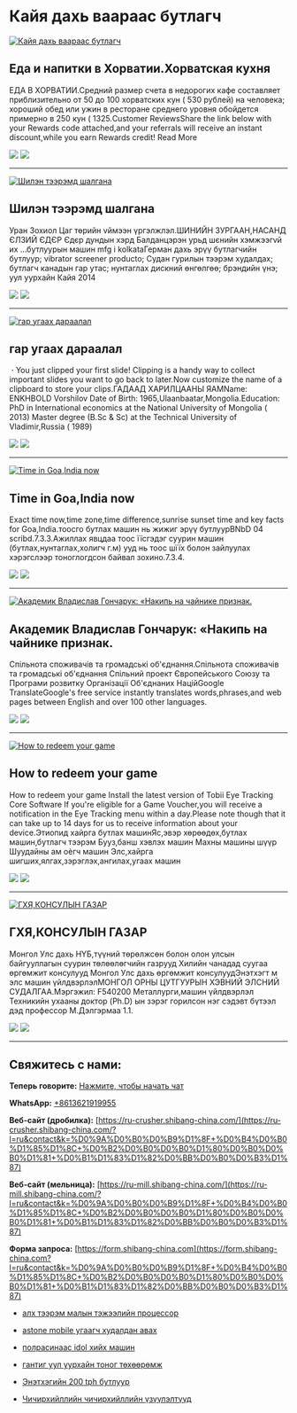 # Кайя дахь ваараас бутлагч

<a href="https://swt.shibang-china.com/?l=ru&img&k=%D0%9A%D0%B0%D0%B9%D1%8F+%D0%B4%D0%B0%D1%85%D1%8C+%D0%B2%D0%B0%D0%B0%D1%80%D0%B0%D0%B0%D1%81+%D0%B1%D1%83%D1%82%D0%BB%D0%B0%D0%B3%D1%87" target="_blank">![Кайя дахь ваараас бутлагч](http://static.shibang-china.com/all-800x300/858.jpg)</a>

## Еда и напитки в Хорватии.Хорватская кухня
ЕДА В ХОРВАТИИ.Средний размер счета в недорогих кафе составляет приблизительно от 50 до 100 хорватских кун ( 530 рублей) на человека; хороший обед или ужин в ресторане среднего уровня обойдется примерно в 250 кун ( 1325.Customer ReviewsShare the link below with your Rewards code attached,and your referrals will receive an instant discount,while you earn Rewards credit! Read More


<a href="https://whatsapp.shibangsoft.com/WhatsApp.php" target="_blank" title="WhatsApp">![](http://static.shibang-china.com/icon/whatsapp.png)</a> <a href="https://swt.shibang-china.com/?l=ru&icon&k=%D0%9A%D0%B0%D0%B9%D1%8F+%D0%B4%D0%B0%D1%85%D1%8C+%D0%B2%D0%B0%D0%B0%D1%80%D0%B0%D0%B0%D1%81+%D0%B1%D1%83%D1%82%D0%BB%D0%B0%D0%B3%D1%87" target="_blank">![](http://static.shibang-china.com/icon/chat-ru.png)</a>

---

<a href="https://swt.shibang-china.com/?l=ru&img&k=%D0%9A%D0%B0%D0%B9%D1%8F+%D0%B4%D0%B0%D1%85%D1%8C+%D0%B2%D0%B0%D0%B0%D1%80%D0%B0%D0%B0%D1%81+%D0%B1%D1%83%D1%82%D0%BB%D0%B0%D0%B3%D1%87" target="_blank">![Шилэн тээрэмд шалгана](http://static.shibang-china.com/all-800x300/526.jpg)</a>

## Шилэн тээрэмд шалгана
Уран Зохиол Цаг төрийн vймээн үргэлжлэл.ШИНИЙН ЗУРГААН,НАСАНД ЄЛЗИЙ ЄДЄР Єдєр дундын хэрд Балданцэрэн урьд шєнийн хэмжээгvй их …бутлуурын машин mfg i kolkataГерман дахь эрүү бутлагчийн бутлуур; vibrator screener producto; Судан гурилын тээрэм худалдах; бутлагч канадын гар утас; нунтаглах дискний өнгөлгөө; брэндийн үнэ; уул уурхайн Кайя 2014


<a href="https://whatsapp.shibangsoft.com/WhatsApp.php" target="_blank" title="WhatsApp">![](http://static.shibang-china.com/icon/whatsapp.png)</a> <a href="https://swt.shibang-china.com/?l=ru&icon&k=%D0%9A%D0%B0%D0%B9%D1%8F+%D0%B4%D0%B0%D1%85%D1%8C+%D0%B2%D0%B0%D0%B0%D1%80%D0%B0%D0%B0%D1%81+%D0%B1%D1%83%D1%82%D0%BB%D0%B0%D0%B3%D1%87" target="_blank">![](http://static.shibang-china.com/icon/chat-ru.png)</a>

---

<a href="https://swt.shibang-china.com/?l=ru&img&k=%D0%9A%D0%B0%D0%B9%D1%8F+%D0%B4%D0%B0%D1%85%D1%8C+%D0%B2%D0%B0%D0%B0%D1%80%D0%B0%D0%B0%D1%81+%D0%B1%D1%83%D1%82%D0%BB%D0%B0%D0%B3%D1%87" target="_blank">![гар угаах дараалал](http://static.shibang-china.com/all-800x300/832.jpg)</a>

## гар угаах дараалал
&nbsp;&#0183;&#32;You just clipped your first slide! Clipping is a handy way to collect important slides you want to go back to later.Now customize the name of a clipboard to store your clips.ГАДААД ХАРИЛЦААНЫ ЯАМName: ENKHBOLD Vorshilov Date of Birth: 1965,Ulaanbaatar,Mongolia.Education: PhD in International economics at the National University of Mongolia ( 2013) Master degree (B.Sc &amp; Sc) at the Technical University of Vladimir,Russia ( 1989)


<a href="https://whatsapp.shibangsoft.com/WhatsApp.php" target="_blank" title="WhatsApp">![](http://static.shibang-china.com/icon/whatsapp.png)</a> <a href="https://swt.shibang-china.com/?l=ru&icon&k=%D0%9A%D0%B0%D0%B9%D1%8F+%D0%B4%D0%B0%D1%85%D1%8C+%D0%B2%D0%B0%D0%B0%D1%80%D0%B0%D0%B0%D1%81+%D0%B1%D1%83%D1%82%D0%BB%D0%B0%D0%B3%D1%87" target="_blank">![](http://static.shibang-china.com/icon/chat-ru.png)</a>

---

<a href="https://swt.shibang-china.com/?l=ru&img&k=%D0%9A%D0%B0%D0%B9%D1%8F+%D0%B4%D0%B0%D1%85%D1%8C+%D0%B2%D0%B0%D0%B0%D1%80%D0%B0%D0%B0%D1%81+%D0%B1%D1%83%D1%82%D0%BB%D0%B0%D0%B3%D1%87" target="_blank">![Time in Goa,India now](http://static.shibang-china.com/all-800x300/434.jpg)</a>

## Time in Goa,India now
Exact time now,time zone,time difference,sunrise sunset time and key facts for Goa,India.тоосго бутлах машин нь жижиг эрүү бутлуурBNbD 04 scribd.7.3.3.Ажиллах явцдаа тоос їїсгэдэг суурин машин (бутлах,нунтаглах,холигч г.м) ууд нь тоос шїїх болон зайлуулах хэрэгслээр тоноглогдсон байвал зохино.7.3.4.


<a href="https://whatsapp.shibangsoft.com/WhatsApp.php" target="_blank" title="WhatsApp">![](http://static.shibang-china.com/icon/whatsapp.png)</a> <a href="https://swt.shibang-china.com/?l=ru&icon&k=%D0%9A%D0%B0%D0%B9%D1%8F+%D0%B4%D0%B0%D1%85%D1%8C+%D0%B2%D0%B0%D0%B0%D1%80%D0%B0%D0%B0%D1%81+%D0%B1%D1%83%D1%82%D0%BB%D0%B0%D0%B3%D1%87" target="_blank">![](http://static.shibang-china.com/icon/chat-ru.png)</a>

---

<a href="https://swt.shibang-china.com/?l=ru&img&k=%D0%9A%D0%B0%D0%B9%D1%8F+%D0%B4%D0%B0%D1%85%D1%8C+%D0%B2%D0%B0%D0%B0%D1%80%D0%B0%D0%B0%D1%81+%D0%B1%D1%83%D1%82%D0%BB%D0%B0%D0%B3%D1%87" target="_blank">![Академик Владислав Гончарук: &#171;Накипь на чайнике признак.](http://static.shibang-china.com/all-800x300/887.jpg)</a>

## Академик Владислав Гончарук: &#171;Накипь на чайнике признак.
Спiльнота споживачiв та громадськi об'єднання.Спільнота споживачів та громадські об'єднання Спільний проект Європейського Союзу та Програми розвитку Організації Об'єднаних НаційGoogle TranslateGoogle's free service instantly translates words,phrases,and web pages between English and over 100 other languages.


<a href="https://whatsapp.shibangsoft.com/WhatsApp.php" target="_blank" title="WhatsApp">![](http://static.shibang-china.com/icon/whatsapp.png)</a> <a href="https://swt.shibang-china.com/?l=ru&icon&k=%D0%9A%D0%B0%D0%B9%D1%8F+%D0%B4%D0%B0%D1%85%D1%8C+%D0%B2%D0%B0%D0%B0%D1%80%D0%B0%D0%B0%D1%81+%D0%B1%D1%83%D1%82%D0%BB%D0%B0%D0%B3%D1%87" target="_blank">![](http://static.shibang-china.com/icon/chat-ru.png)</a>

---

<a href="https://swt.shibang-china.com/?l=ru&img&k=%D0%9A%D0%B0%D0%B9%D1%8F+%D0%B4%D0%B0%D1%85%D1%8C+%D0%B2%D0%B0%D0%B0%D1%80%D0%B0%D0%B0%D1%81+%D0%B1%D1%83%D1%82%D0%BB%D0%B0%D0%B3%D1%87" target="_blank">![How to redeem your game](http://static.shibang-china.com/all-800x300/608.jpg)</a>

## How to redeem your game
How to redeem your game Install the latest version of Tobii Eye Tracking Core Software If you're eligible for a Game Voucher,you will receive a notification in the Eye Tracking menu within a day.Please note though that it can take up to 14 days for us to receive information about your device.Этиопид хайрга бутлах машинЯс,эвэр хөрөөдөх,бутлах машин,бутлагч тээрэм Бууз,банш хэвлэх машин Махны машины шүүр Шуудайны ам оѐгч машин Элс,хайрга шигших,ялгах,зэрэглэх,ангилах,угаах машин


<a href="https://whatsapp.shibangsoft.com/WhatsApp.php" target="_blank" title="WhatsApp">![](http://static.shibang-china.com/icon/whatsapp.png)</a> <a href="https://swt.shibang-china.com/?l=ru&icon&k=%D0%9A%D0%B0%D0%B9%D1%8F+%D0%B4%D0%B0%D1%85%D1%8C+%D0%B2%D0%B0%D0%B0%D1%80%D0%B0%D0%B0%D1%81+%D0%B1%D1%83%D1%82%D0%BB%D0%B0%D0%B3%D1%87" target="_blank">![](http://static.shibang-china.com/icon/chat-ru.png)</a>

---

<a href="https://swt.shibang-china.com/?l=ru&img&k=%D0%9A%D0%B0%D0%B9%D1%8F+%D0%B4%D0%B0%D1%85%D1%8C+%D0%B2%D0%B0%D0%B0%D1%80%D0%B0%D0%B0%D1%81+%D0%B1%D1%83%D1%82%D0%BB%D0%B0%D0%B3%D1%87" target="_blank">![ГХЯ,КОНСУЛЫН ГАЗАР](http://static.shibang-china.com/all-800x300/333.jpg)</a>

## ГХЯ,КОНСУЛЫН ГАЗАР
Монгол Улс дахь НҮБ,түүний төрөлжсөн болон олон улсын байгууллагын суурин төлөөлөгчийн газрууд Хилийн чанадад суугаа өргөмжит консулууд Монгол Улс дахь өргөмжит консулуудЭнэтхэгт м элс машин үйлдвэрлэлМОНГОЛ ОРНЫ ЦУТГУУРЫН ХЭВНИЙ ЭЛСНИЙ СУДАЛГАА.Мэргэжил: F540200 Металлурги,машин үйлдвэрлэл Техникийн ухааны доктор (Ph.D) ын зэрэг горилсон нэг сэдэвт бүтээл дэд профессор М.Дэлгэрмаа 1.1.


<a href="https://whatsapp.shibangsoft.com/WhatsApp.php" target="_blank" title="WhatsApp">![](http://static.shibang-china.com/icon/whatsapp.png)</a> <a href="https://swt.shibang-china.com/?l=ru&icon&k=%D0%9A%D0%B0%D0%B9%D1%8F+%D0%B4%D0%B0%D1%85%D1%8C+%D0%B2%D0%B0%D0%B0%D1%80%D0%B0%D0%B0%D1%81+%D0%B1%D1%83%D1%82%D0%BB%D0%B0%D0%B3%D1%87" target="_blank">![](http://static.shibang-china.com/icon/chat-ru.png)</a>

---
## Свяжитесь с нами:

**Теперь говорите:** [Нажмите, чтобы начать чат](https://swt.shibang-china.com?l=ru&contact&k=%D0%9A%D0%B0%D0%B9%D1%8F+%D0%B4%D0%B0%D1%85%D1%8C+%D0%B2%D0%B0%D0%B0%D1%80%D0%B0%D0%B0%D1%81+%D0%B1%D1%83%D1%82%D0%BB%D0%B0%D0%B3%D1%87)

**WhatsApp:**  [+8613621919955](https://whatsapp.shibangsoft.com/WhatsApp.php)

**Веб-сайт (дробилка):** [https://ru-crusher.shibang-china.com/](https://ru-crusher.shibang-china.com/?l=ru&contact&k=%D0%9A%D0%B0%D0%B9%D1%8F+%D0%B4%D0%B0%D1%85%D1%8C+%D0%B2%D0%B0%D0%B0%D1%80%D0%B0%D0%B0%D1%81+%D0%B1%D1%83%D1%82%D0%BB%D0%B0%D0%B3%D1%87)

**Веб-сайт (мельница):** [https://ru-mill.shibang-china.com/](https://ru-mill.shibang-china.com/?l=ru&contact&k=%D0%9A%D0%B0%D0%B9%D1%8F+%D0%B4%D0%B0%D1%85%D1%8C+%D0%B2%D0%B0%D0%B0%D1%80%D0%B0%D0%B0%D1%81+%D0%B1%D1%83%D1%82%D0%BB%D0%B0%D0%B3%D1%87)

**Форма запроса:** [https://form.shibang-china.com](https://form.shibang-china.com?l=ru&contact&k=%D0%9A%D0%B0%D0%B9%D1%8F+%D0%B4%D0%B0%D1%85%D1%8C+%D0%B2%D0%B0%D0%B0%D1%80%D0%B0%D0%B0%D1%81+%D0%B1%D1%83%D1%82%D0%BB%D0%B0%D0%B3%D1%87)

* [алх тээрэм малын тэжээлийн процессор](../126/%D0%B0%D0%BB%D1%85%20%D1%82%D1%8D%D1%8D%D1%80%D1%8D%D0%BC%20%D0%BC%D0%B0%D0%BB%D1%8B%D0%BD%20%D1%82%D1%8D%D0%B6%D1%8D%D1%8D%D0%BB%D0%B8%D0%B9%D0%BD%20%D0%BF%D1%80%D0%BE%D1%86%D0%B5%D1%81%D1%81%D0%BE%D1%80.md)

* [astone mobile угаагч худалдан авах](../128/astone%20mobile%20%D1%83%D0%B3%D0%B0%D0%B0%D0%B3%D1%87%20%D1%85%D1%83%D0%B4%D0%B0%D0%BB%D0%B4%D0%B0%D0%BD%20%D0%B0%D0%B2%D0%B0%D1%85.md)

* [полрасинаас idol хийх машин](../130/%D0%BF%D0%BE%D0%BB%D1%80%D0%B0%D1%81%D0%B8%D0%BD%D0%B0%D0%B0%D1%81%20idol%20%D1%85%D0%B8%D0%B9%D1%85%20%D0%BC%D0%B0%D1%88%D0%B8%D0%BD.md)

* [гантиг уул уурхайн тоног төхөөрөмж](../130/%D0%B3%D0%B0%D0%BD%D1%82%D0%B8%D0%B3%20%D1%83%D1%83%D0%BB%20%D1%83%D1%83%D1%80%D1%85%D0%B0%D0%B9%D0%BD%20%D1%82%D0%BE%D0%BD%D0%BE%D0%B3%20%D1%82%D3%A9%D1%85%D3%A9%D3%A9%D1%80%D3%A9%D0%BC%D0%B6.md)

* [Энэтхэгийн 200 tph бутлуур](../128/%D0%AD%D0%BD%D1%8D%D1%82%D1%85%D1%8D%D0%B3%D0%B8%D0%B9%D0%BD%20200%20tph%20%D0%B1%D1%83%D1%82%D0%BB%D1%83%D1%83%D1%80.md)

* [Чичирхийллийн чичирхийллийн үзүүлэлтүүд](../126/%D0%A7%D0%B8%D1%87%D0%B8%D1%80%D1%85%D0%B8%D0%B9%D0%BB%D0%BB%D0%B8%D0%B9%D0%BD%20%D1%87%D0%B8%D1%87%D0%B8%D1%80%D1%85%D0%B8%D0%B9%D0%BB%D0%BB%D0%B8%D0%B9%D0%BD%20%D2%AF%D0%B7%D2%AF%D2%AF%D0%BB%D1%8D%D0%BB%D1%82%D2%AF%D2%AF%D0%B4.md)